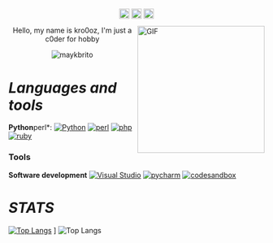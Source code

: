 #                                                                    

<p align="center">
<a href="https://twitter.com/1337kro" target="blank"><img align="center" src="https://cdn.jsdelivr.net/npm/simple-icons@3.0.1/icons/twitter.svg" alt="kro" height="20" width="20" /></a>
<a href="https://t.me/" target="blank"><img align="center" src="https://cdn.jsdelivr.net/npm/simple-icons@3.0.1/icons/telegram.svg" alt="kro" height="20" width="20" /></a>
<a href="https://www.youtube.com/channel/UCAkEEbGfdDhyBmkOwm4Lh4w" target="blank"><img align="center" src="https://cdn.jsdelivr.net/npm/simple-icons@3.0.1/icons/youtube.svg" alt="kro" height="20" width="20" /></a>
</p>

<img align="right" alt="GIF" height="250" width="250"  src="https://images-wixmp-ed30a86b8c4ca887773594c2.wixmp.com/f/4815a6cc-7a0e-44b2-94b7-fbc31a55160c/dbxlvn9-edc6d54a-8c64-4159-9d0e-7954b3bfc98b.png/v1/crop/w_268,h_350,x_0,y_0,scl_0.41744548286604,strp/render__34_by_he4dcrush3r_dbxlvn9-350t.png?token=eyJ0eXAiOiJKV1QiLCJhbGciOiJIUzI1NiJ9.eyJzdWIiOiJ1cm46YXBwOjdlMGQxODg5ODIyNjQzNzNhNWYwZDQxNWVhMGQyNmUwIiwiaXNzIjoidXJuOmFwcDo3ZTBkMTg4OTgyMjY0MzczYTVmMGQ0MTVlYTBkMjZlMCIsIm9iaiI6W1t7ImhlaWdodCI6Ijw9ODQwIiwicGF0aCI6IlwvZlwvNDgxNWE2Y2MtN2EwZS00NGIyLTk0YjctZmJjMzFhNTUxNjBjXC9kYnhsdm45LWVkYzZkNTRhLThjNjQtNDE1OS05ZDBlLTc5NTRiM2JmYzk4Yi5wbmciLCJ3aWR0aCI6Ijw9NjQyIn1dXSwiYXVkIjpbInVybjpzZXJ2aWNlOmltYWdlLm9wZXJhdGlvbnMiXX0.-6SmdXli-cX58LLjLU-6lJN7g8tzGu4mJwYd1_tlLTY" />

<p align="center">Hello, my name is kro0oz, I'm just a c0der for hobby</p>
<p align="center"> <img src="https://komarev.com/ghpvc/?username=kro0oz" alt="maykbrito" /> </p>


#                                                                    *Languages and tools*

**Python**perl*:
[![Python](https://img.shields.io/badge/-Python-black?style=flat&logo=python&link=https://github.com/Beutrano/Python)](https://github.com/https://github.com/extimative/Python)
[![perl](https://img.shields.io/badge/perl--black?style=flat&logo=perl&link=https://github.com/Beutrano/perl)](https://github.com/https://github.com/extimative/perl)
[![php](https://img.shields.io/badge/php--black?style=flat&logo=php&link=https://github.com/Beutrano/php)](https://github.com/https://github.com/extimative/php)
[![ruby](https://img.shields.io/badge/-ruby-black?style=flat&logo=ruby&link=https://github.com/Beutrano/ruby)](https://github.com/https://github.com/extimative/ruby)

### Tools


**Software development**
[![Visual Studio](https://img.shields.io/badge/-007ACC?style=flat&logo=Visual-Studio-Code&logoColor=white&link=https://github.com/kro0oz "Visual Studio")](https://github.com/Cmmdx0)
[![pycharm](https://img.shields.io/badge/-007ACC?style=flat&logo=pycharm&logoColor=white&link=https://github.com/kro0oz "pycharm")](https://github.com/Cmmdx0)
[![codesandbox](https://img.shields.io/badge/-007ACC?style=flat&logo=codesandbox&logoColor=white&link=https://github.com/kro0oz "codesandbox")](https://github.com/Cmmdx0)

#                                                                     *STATS*


[![Top Langs](https://github-readme-stats.vercel.app/api/top-langs/?username=kro0oz&show_icons=true&theme=dark)](https://github.com/extimative/github-readme-stats) ] ![Top Langs](https://github-readme-stats.vercel.app/api?username=kro0oz&show_icons=true&theme=dark)
